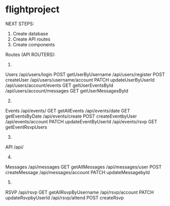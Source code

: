 # flightproject


NEXT STEPS:
1. Create database
2. Create API routes
3. Create components


Routes (API ROUTERS):

1.

Users
    /api/users/login    POST getUserByUsername
    /api/users/register POST createUser
    /api/users/username/account PATCH updateUserByUserId
    /api/users/account/events   GET getUserEventsById
    /api/users/account/messages GET getUserMessagesById

2.

Events
    /api/events/    GET getAllEvents
    /api/events/date    GET getEventsByDate
    /api/events/create  POST createEventbyUser
    /api/events/account    PATCH updateEventByUserId
    /api/events/rsvp    GET getEventRsvpUsers

3.

API
    /api/

4.

Messages
    /api/messages   GET getAllMessages
    /api/messages/user  POST createMessage
    /api/messages/account  PATCH   updateMessagebyId

5.
RSVP
    /api/rsvp   GET getAllRsvpByUsername
    /api/rsvp/account   PATCH updateRsvpbyUserId
    /api/rsvp/attend    POST createRsvp
